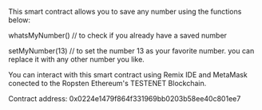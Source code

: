 This smart contract allows you to save any number using the functions below:




whatsMyNumber() // to check if you already have a saved number

setMyNumber(13) // to set the number 13 as your favorite number. you can replace it with any other number you like.




You can interact with this smart contract using Remix IDE and MetaMask conected to the Ropsten Ethereum's TESTENET Blockchain.




Contract address: 0x0224e1479f864f331969bb0203b58ee40c801ee7
